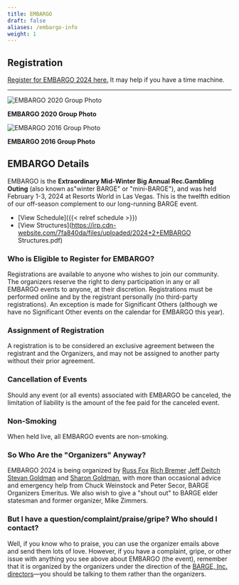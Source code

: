 ```yaml
---
title: EMBARGO
draft: false
aliases: /embargo-info
weight: 1
---
```


Registration
-------

[Register for EMBARGO 2024 here.](https://barge.regfox.com/embargo-2024)
It may help if you have a time machine.

__________


![EMBARGO 2020 Group Photo](https://lirp.cdn-website.com/7fa840da/dms3rep/multi/opt/EMBARGO+2020+Attendee+Photo-1920w.jpg)

**EMBARGO 2020 Group Photo**

![EMBARGO 2016 Group Photo](https://irp-cdn.multiscreensite.com/7fa840da/dms3rep/multi/EMBARGO-202016-20Group-20Photo-800x533.jpg)

**EMBARGO 2016 Group Photo**

## EMBARGO Details

EMBARGO is the
**Extraordinary Mid-Winter Big Annual Rec.Gambling Outing**
(also known as&quot;winter BARGE&quot; or &quot;mini-BARGE&quot;), and was held February 1-3, 2024
at Resorts World in Las Vegas. This is the twelfth edition of our
off-season complement to our long-running BARGE event.

* [View Schedule]({{< relref schedule >}})
* [View Structures](https://irp.cdn-website.com/7fa840da/files/uploaded/2024+2+EMBARGO Structures.pdf)
                                        
### Who is Eligible to Register for EMBARGO?

Registrations are available to anyone who wishes to join our community.
The organizers reserve the right to deny participation in any or all EMBARGO 
events to anyone, at their discretion.  Registrations must be performed 
online and by the registrant personally (no third-party registrations). 
An exception is made for Significant Others (although we have no Significant
Other events on the calendar for EMBARGO this year).

### Assignment of Registration

A registration is to be considered an exclusive agreement between the 
registrant and the Organizers, and may not be assigned to 
another party without their prior agreement.

### Cancellation of Events

Should any event (or all events) associated with EMBARGO be canceled, 
the limitation of liability is the amount of the fee paid for the 
canceled event.

### Non-Smoking

When held live, all EMBARGO events are non-smoking. 

### So Who Are the &quot;Organizers&quot; Anyway?

EMBARGO 2024 is being organized by
[Russ Fox](russ@barge.org)
[Rich Bremer](omaholic@barge.org)
[Jeff Deitch](blofeld@barge.org)
[Stevan Goldman](goldie@barge.org)
and
[Sharon Goldman](sharon@barge.org),
with more than occasional advice and emergency help from Chuck Weinstock and
Peter Secor, BARGE Organizers Emeritus. We also wish to give a &quot;shout
out&quot; to BARGE elder statesman and former organizer, Mike Zimmers.

### But I have a question/complaint/praise/gripe? Who should I contact?

Well, if you know who to praise, you can use the organizer emails above and
send them lots of love. However, if you have a complaint, gripe, or other issue
with anything you see above about EMBARGO (the event), remember that it is
organized by the organizers under the direction of the [BARGE,
Inc. directors](/inc/officers)&mdash;you should be talking to them
rather than the organizers.
